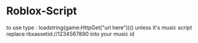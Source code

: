 # Roblox-Script
to use type : loadstring(game:HttpGet("url here"))()
unless it's music script
replace rbxassetid://1234567890 into your music id
